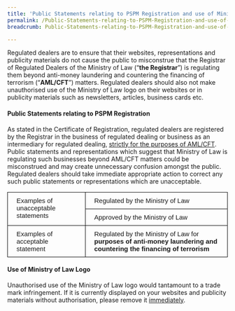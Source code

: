 ```yaml
---
title: 'Public Statements relating to PSPM Registration and use of Ministry of Law Logo'
permalink: /Public-Statements-relating-to-PSPM-Registration-and-use-of-Ministry-of-Law-Logo/
breadcrumb: Public-Statements-relating-to-PSPM-Registration-and-use-of-Ministry-of-Law-Logo

---
```


Regulated dealers are to ensure that their websites, representations and publicity materials do not cause the public to misconstrue that the Registrar of Regulated Dealers of the Ministry of Law (“**the Registrar**”) is regulating them beyond anti-money laundering and countering the financing of terrorism (“**AML/CFT**”) matters. Regulated dealers should also not make unauthorised use of the Ministry of Law logo on their websites or in publicity materials such as newsletters, articles, business cards etc.


#### Public Statements relating to PSPM Registration

As stated in the Certificate of Registration, regulated dealers are registered by the Registrar in the business of regulated dealing or business as an intermediary for regulated dealing, <u>strictly for the purposes of AML/CFT</u>. Public statements and representations which suggest that Ministry of Law is regulating such businesses beyond AML/CFT matters could be misconstrued and may create unnecessary confusion amongst the public. Regulated dealers should take immediate appropriate action to correct any such public statements or representations which are unacceptable.

<style type="text/css">
.tg  {border-collapse:collapse;border-spacing:0;}
.tg td{border-color:black;border-style:solid;border-width:1px;font-family:Arial, sans-serif;font-size:15px;
  overflow:hidden;padding:10px 20px;word-break:normal;}
.tg th{border-color:black;border-style:solid;border-width:1px;font-family:Arial, sans-serif;font-size:15px;
  font-weight:normal;overflow:hidden;padding:10px 20px;word-break:normal;}
.tg .tg-0lax{text-align:left;vertical-align:top}
</style>
<table class="tg">
<thead>
  <tr>
    <th class="tg-0lax" rowspan="2">Examples of unacceptable statements</th>
    <th class="tg-0lax">Regulated by the Ministry of Law</th>
  </tr>
  <tr>
    <td class="tg-0lax">Approved by the Ministry of Law</td>
  </tr>
</thead>
<tbody>
  <tr>
    <td class="tg-0lax">Examples of acceptable statement</td>
    <td class="tg-0lax">Regulated by the Ministry of Law for <span style="font-weight:bold">purposes of anti-money laundering and countering the financing of terrorism</span></td>
  </tr>
</tbody>
</table>

#### Use of Ministry of Law Logo

Unauthorised use of the Ministry of Law logo would tantamount to a trade mark infringement. If it is currently displayed on your websites and publicity materials without authorisation, please remove it <u>immediately</u>.
